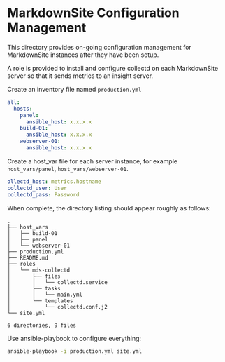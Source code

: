# MarkdownSite Configuration Management

This directory provides on-going configuration management for MarkdownSite instances after they have been setup.

A role is provided to install and configure collectd on each MarkdownSite server so that it sends metrics to an insight server.


Create an inventory file named `production.yml`

```yaml
all:
  hosts:
    panel:
      ansible_host: x.x.x.x
    build-01:
      ansible_host: x.x.x.x
    webserver-01:
      ansible_host: x.x.x.x
```

Create a host\_var file for each server instance, for example `host_vars/panel`, `host_vars/webserver-01`.

```yaml
ollectd_host: metrics.hostname
collectd_user: User
collectd_pass: Password
```

When complete, the directory listing should appear roughly as follows:

```
.
├── host_vars
│   ├── build-01
│   ├── panel
│   └── webserver-01
├── production.yml
├── README.md
├── roles
│   └── mds-collectd
│       ├── files
│       │   └── collectd.service
│       ├── tasks
│       │   └── main.yml
│       └── templates
│           └── collectd.conf.j2
└── site.yml

6 directories, 9 files
```

Use ansible-playbook to configure everything:

```bash
ansible-playbook -i production.yml site.yml
```
